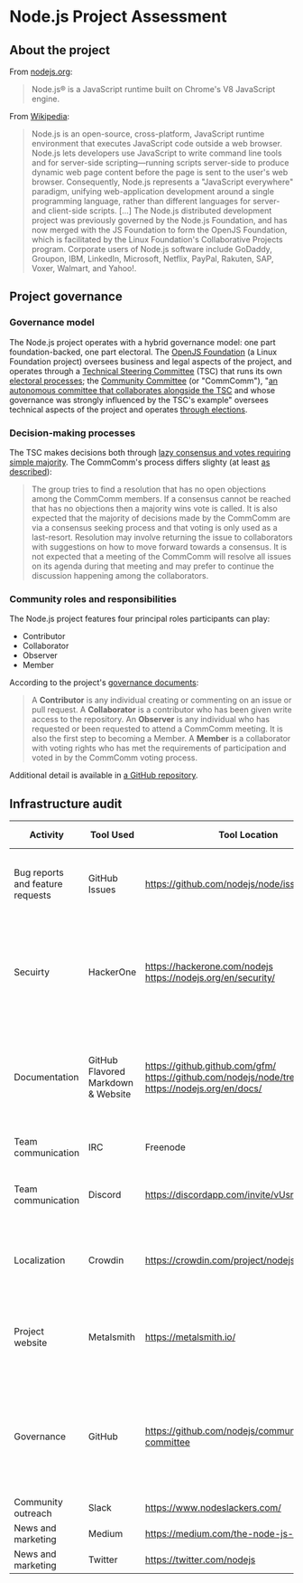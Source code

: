 # Node.js Project Assessment

## About the project
From [nodejs.org](https://nodejs.org/en/):
> Node.js® is a JavaScript runtime built on Chrome's V8 JavaScript engine.

From [Wikipedia](https://en.wikipedia.org/wiki/Node.js):
> Node.js is an open-source, cross-platform, JavaScript runtime environment that executes JavaScript code outside a web browser. Node.js lets developers use JavaScript to write command line tools and for server-side scripting—running scripts server-side to produce dynamic web page content before the page is sent to the user's web browser. Consequently, Node.js represents a "JavaScript everywhere" paradigm, unifying web-application development around a single programming language, rather than different languages for server- and client-side scripts. [...] The Node.js distributed development project was previously governed by the Node.js Foundation, and has now merged with the JS Foundation to form the OpenJS Foundation, which is facilitated by the Linux Foundation's Collaborative Projects program. Corporate users of Node.js software include GoDaddy, Groupon, IBM, LinkedIn, Microsoft, Netflix, PayPal, Rakuten, SAP, Voxer, Walmart, and Yahoo!.

## Project governance

### Governance model
The Node.js project operates with a hybrid governance model: one part foundation-backed, one part electoral. The [OpenJS Foundation](https://openjsf.org/) (a Linux Foundation project) oversees business and legal aspects of the project, and operates through a [Technical Steering Committee](https://github.com/nodejs/TSC/blob/master/TSC-Charter.md) (TSC) that runs its own [electoral processes](https://github.com/nodejs/TSC/blob/master/TSC-Charter.md#section-6-elections); the [Community Committee](https://github.com/nodejs/community-committee/blob/master/Community-Committee-Charter.md#community-committee-charter) (or "CommComm"), "[an autonomous committee that collaborates alongside the TSC](https://github.com/nodejs/community-committee#governance-and-current-members) and whose governance was strongly influenced by the TSC's example" oversees technical aspects of the project and operates [through elections](https://github.com/nodejs/community-committee/blob/master/Community-Committee-Charter.md#section-6-elections).

### Decision-making processes
The TSC makes decisions both through [lazy consensus and votes requiring simple majority](https://github.com/nodejs/TSC/blob/master/TSC-Charter.md#section-7-voting). The CommComm's process differs slighty (at least [as described](https://github.com/nodejs/community-committee/blob/master/CONTRIBUTING.md#the-commcomm-process)):
> The group tries to find a resolution that has no open objections among the CommComm members. If a consensus cannot be reached that has no objections then a majority wins vote is called. It is also expected that the majority of decisions made by the CommComm are via a consensus seeking process and that voting is only used as a last-resort. Resolution may involve returning the issue to collaborators with suggestions on how to move forward towards a consensus. It is not expected that a meeting of the CommComm will resolve all issues on its agenda during that meeting and may prefer to continue the discussion happening among the collaborators.

### Community roles and responsibilities
The Node.js project features four principal roles participants can play:

- Contributor 
- Collaborator
- Observer
- Member

According to the project's [governance documents](https://nodejs.org/en/about/community/):
> A **Contributor** is any individual creating or commenting on an issue or pull request. A **Collaborator** is a contributor who has been given write access to the repository. An **Observer** is any individual who has requested or been requested to attend a CommComm meeting. It is also the first step to becoming a Member. A **Member** is a collaborator with voting rights who has met the requirements of participation and voted in by the CommComm voting process.

Additional detail is available in [a GitHub repository](https://github.com/nodejs/community-committee/tree/master/governance).

## Infrastructure audit
| Activity | Tool Used | Tool Location | Target Project Role | Notes |
| -------- | --------- | ------------- | ------------------- | ----- |
| Bug reports and feature requests | GitHub Issues | https://github.com/nodejs/node/issues | All | Bugs / Features are all maintained in GitHub Issues and separated via labels. |
| Secuirty | HackerOne | https://hackerone.com/nodejs https://nodejs.org/en/security/ |  | For security related issues, the Node.JS requests using HackerOne. Use of this tool and feeback is outlined on the [website](https://nodejs.org/en/security/). |
| Documentation | GitHub Flavored Markdown & Website | https://github.github.com/gfm/ https://github.com/nodejs/node/tree/master/doc https://nodejs.org/en/docs/ | Collaborator, Observer, Member (Contributors welcome to leave comments or open a request) | Documentation is maintained using GFM and accessed by most users via the [website](https://nodejs.org/dist/latest-v14.x/docs/api/). |
| Team communication | IRC | Freenode | All | Located in ``#node.js`` on ``irc.freenode.net`` |
| Team communication | Discord | https://discordapp.com/invite/vUsrbjd | All (?) | Seems to be reserved primarily for "backend developers" |
| Localization | Crowdin | https://crowdin.com/project/nodejs-website |  | Moving to Crowdin seems like [a relatively recent infrastructural decision](https://github.com/nodejs/nodejs.org/blob/master/TRANSLATION.md) |
| Project website | Metalsmith | https://metalsmith.io/ | Collaborator, Observer, Member (specifically on [website working group](https://github.com/nodejs/nodejs.dev) | The Node.JS website is created using a tool that runs in Node.JS |
| Governance | GitHub | https://github.com/nodejs/community-committee | Members | The Community Committee (or "CommComm") is a principal governing body in Node.js; it appears to conduct most of its work via GitHub |
| Community outreach | Slack | https://www.nodeslackers.com/ |  |  |
| News and marketing | Medium | https://medium.com/the-node-js-collection |  |  |
| News and marketing | Twitter | https://twitter.com/nodejs |  |  |
